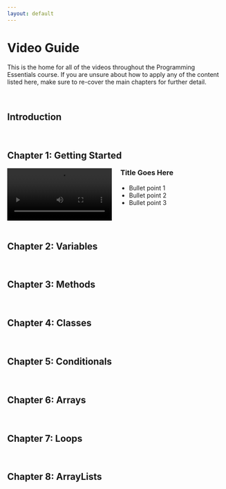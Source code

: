 ```yaml
---
layout: default
---
```


<style>
        .vid-container {
            display: flex;
            align-items: flex-start;
        }

        .vid-video {
            flex: 1;
        }

        .vid-content {
            flex: 1;
            margin-left: 20px;
        }

        h3 {
            margin-top: 0;
        }

        ul {
            padding-left: 20px;
        }
    </style>

<h1>Video Guide</h1>

This is the home for all of the videos throughout the Programming Essentials course. If you are unsure about how to apply any of the content listed here, make sure to re-cover the main chapters for further detail.

<br>
<h2>Introduction</h2>

<br>
<h2>Chapter 1: Getting Started</h2>

<div class="vid-container">
        <div class="vid-video">
            <video width="100%" controls>
                <source src="{{ site.baseurl }}/Videos/getting_started.mp4" type="video/mp4">
                Your browser does not support the video tag.
            </video>
        </div>
        <div class="vid-content">
            <h3>Title Goes Here</h3>
            <ul>
                <li>Bullet point 1</li>
                <li>Bullet point 2</li>
                <li>Bullet point 3</li>
            </ul>
        </div>
    </div>

<br>
<h2>Chapter 2: Variables</h2>

<br>
<h2>Chapter 3: Methods</h2>

<br>
<h2>Chapter 4: Classes</h2>

<br>
<h2>Chapter 5: Conditionals</h2>

<br>
<h2>Chapter 6: Arrays</h2>

<br>
<h2>Chapter 7: Loops</h2>

<br>
<h2>Chapter 8: ArrayLists</h2>


